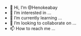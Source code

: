 - 👋 Hi, I’m @Henokeabay
- 👀 I’m interested in ...
- 🌱 I’m currently learning ...
- 💞️ I’m looking to collaborate on ...
- 📫 How to reach me ...

<!---
Henokeabay/Henokeabay is a ✨ special ✨ repository because its `README.md` (this file) appears on your GitHub profile.
You can click the Preview link to take a look at your changes.
--->

